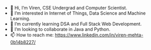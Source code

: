 - 👋 Hi, I’m Viren, CSE Undergrad and Computer Scientist.
- 👀 I’m interested in Internet of Things, Data Science and Machine Learning.
- 🌱 I’m currently learning DSA and Full Stack Web Development.
- 💞️ I’m looking to collaborate in Java and Python.
- 📫 How to reach me: https://www.linkedin.com/in/viren-mehta-0b14b8227/

<!---
VIREN711/VIREN711 is a ✨ special ✨ repository because its `README.md` (this file) appears on your GitHub profile.
You can click the Preview link to take a look at your changes.
--->
